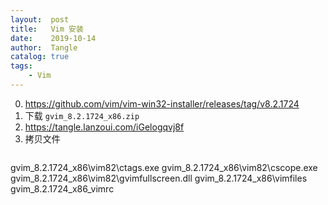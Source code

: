 ```yaml
---
layout:  post
title:   Vim 安装
date:    2019-10-14
author:  Tangle
catalog: true
tags:
    - Vim
---
```


0. <https://github.com/vim/vim-win32-installer/releases/tag/v8.2.1724>
0. 下载 `gvim_8.2.1724_x86.zip`
0. <https://tangle.lanzoui.com/iGelogqvj8f>
0. 拷贝文件
    ```
gvim_8.2.1724_x86\vim82\ctags.exe
gvim_8.2.1724_x86\vim82\cscope.exe
gvim_8.2.1724_x86\vim82\gvimfullscreen.dll
gvim_8.2.1724_x86\vimfiles
gvim_8.2.1724_x86\_vimrc
```
